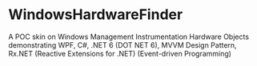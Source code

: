 # WindowsHardwareFinder
A POC skin on Windows Management Instrumentation Hardware Objects demonstrating WPF, C#, .NET 6 (DOT NET 6), MVVM Design Pattern, Rx.NET (Reactive Extensions for .NET) (Event-driven Programming)